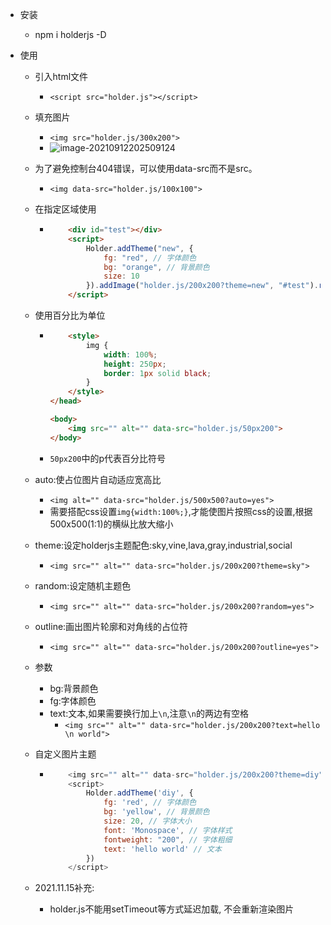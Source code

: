- 安装

  - npm i holderjs -D

- 使用

  - 引入html文件

    - `<script src="holder.js"></script>`

  - 填充图片

    - `<img src="holder.js/300x200">`
    - ![image-20210912202509124](C:\Users\董磊\AppData\Roaming\Typora\typora-user-images\image-20210912202509124.png)

  - 为了避免控制台404错误，可以使用data-src而不是src。

    - `<img data-src="holder.js/100x100">`

  - 在指定区域使用

    - ```html
          <div id="test"></div>
          <script>
              Holder.addTheme("new", {
                  fg: "red", // 字体颜色
                  bg: "orange", // 背景颜色
                  size: 10
              }).addImage("holder.js/200x200?theme=new", "#test").run()
          </script>
      ```

  - 使用百分比为单位

    - ```html
          <style>
              img {
                  width: 100%;
                  height: 250px;
                  border: 1px solid black;
              }
          </style>
      </head>
      
      <body>
          <img src="" alt="" data-src="holder.js/50px200">
      </body>
      ```

    - `50px200`中的p代表百分比符号

  - auto:使占位图片自动适应宽高比

    - `<img alt="" data-src="holder.js/500x500?auto=yes">`
    - 需要搭配css设置`img{width:100%;}`,才能使图片按照css的设置,根据500x500(1:1)的横纵比放大缩小
  
  - theme:设定holderjs主题配色:sky,vine,lava,gray,industrial,social
  
    - `<img src="" alt="" data-src="holder.js/200x200?theme=sky">`
  
  - random:设定随机主题色
  
    - `<img src="" alt="" data-src="holder.js/200x200?random=yes">`
  
  - outline:画出图片轮廓和对角线的占位符
  
    -  `<img src="" alt="" data-src="holder.js/200x200?outline=yes">`
  
  - 参数
  
    - bg:背景颜色
    - fg:字体颜色
    - text:文本,如果需要换行加上` \n `,注意` \n `的两边有空格
      - `<img src="" alt="" data-src="holder.js/200x200?text=hello \n world">`
  
  - 自定义图片主题
  
    - ```javascript
          <img src="" alt="" data-src="holder.js/200x200?theme=diy">
          <script>
              Holder.addTheme('diy', {
                  fg: 'red', // 字体颜色
                  bg: 'yellow', // 背景颜色
                  size: 20, // 字体大小
                  font: 'Monospace', // 字体样式
                  fontweight: "200", // 字体粗细
                  text: 'hello world' // 文本
              })
          </script>
      ```
  
  - 2021.11.15补充:
  
    - holder.js不能用setTimeout等方式延迟加载, 不会重新渲染图片
